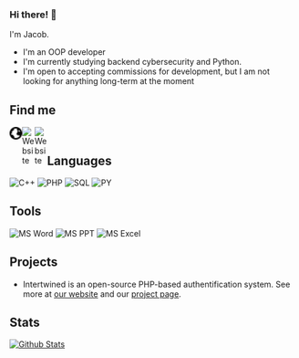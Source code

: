 ### Hi there! 👋

I'm Jacob. 

- I'm an OOP developer
- I'm currently studying backend cybersecurity and Python.
- I'm open to accepting commissions for development, but I am not looking for anything long-term at the moment 

## Find me
[<img align="left" alt="Website" width="22px" src="https://raw.githubusercontent.com/iconic/open-iconic/master/svg/globe.svg" />](https://jacobgluska.com/)
[<img align="left" alt="Website" width="22px" src="https://cdn.jsdelivr.net/npm/simple-icons@v3/icons/discord.svg" />](https://discord.com/invite/Hj85REktRD)
[<img align="left" alt="Website" width="22px" src="https://cdn.jsdelivr.net/npm/simple-icons@v3/icons/gmail.svg" />](mailto:3e18amn20@protonmail.com)

<br /> 

## Languages

![C++](https://img.shields.io/badge/-C++-000000?style=flat&logo=c%2B%2B)
![PHP](https://img.shields.io/badge/-PHP-000000?style=flat&logo=PHP)
![SQL](https://img.shields.io/badge/-SQL-000000?style=flat&logo=mysql)
![PY](https://img.shields.io/badge/-PYTHON-000000?style=flat&logo=python)

## Tools

![MS Word](https://img.shields.io/badge/-MS%20Word-000000?style=flat&logo=microsoft%20word)
![MS PPT](https://img.shields.io/badge/-MS%20Powerpoint-000000?style=flat&logo=microsoft%20powerpoint)
![MS Excel](https://img.shields.io/badge/-MS%20Excel-000000?style=flat&logo=microsoft%20excel)

## Projects

- Intertwined is an open-source PHP-based authentification system. See more at [our website](https://intertwined.solutions/) and our [project page](https://github.com/UntitledEntity/intertwined-web).

## Stats

[![Github Stats](https://github-readme-stats.vercel.app/api?username=untitledentity)]()
